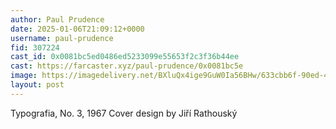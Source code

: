 ```yaml
---
author: Paul Prudence
date: 2025-01-06T21:09:12+0000
username: paul-prudence
fid: 307224
cast_id: 0x0081bc5ed0486ed5233099e55653f2c3f36b44ee
cast: https://farcaster.xyz/paul-prudence/0x0081bc5e
image: https://imagedelivery.net/BXluQx4ige9GuW0Ia56BHw/633cbb6f-90ed-48cc-abcb-7349ed8cb600/original
layout: post
---
```


Typografia, No. 3, 1967
Cover design by Jiří Rathouský

<img src='https://imagedelivery.net/BXluQx4ige9GuW0Ia56BHw/633cbb6f-90ed-48cc-abcb-7349ed8cb600/original' alt='' referrerpolicy='no-referrer'/>
